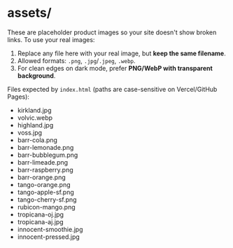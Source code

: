 # assets/

These are placeholder product images so your site doesn't show broken links.
To use your real images:

1. Replace any file here with your real image, but **keep the same filename**.
2. Allowed formats: `.png`, `.jpg`/`.jpeg`, `.webp`.
3. For clean edges on dark mode, prefer **PNG/WebP with transparent background**.

Files expected by `index.html` (paths are case-sensitive on Vercel/GitHub Pages):

- kirkland.jpg
- volvic.webp
- highland.jpg
- voss.jpg
- barr-cola.png
- barr-lemonade.png
- barr-bubblegum.png
- barr-limeade.png
- barr-raspberry.png
- barr-orange.png
- tango-orange.png
- tango-apple-sf.png
- tango-cherry-sf.png
- rubicon-mango.png
- tropicana-oj.jpg
- tropicana-aj.jpg
- innocent-smoothie.jpg
- innocent-pressed.jpg
